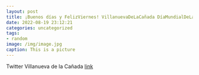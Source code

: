 ```yaml
---
layout: post
title: ¡Buenos días y FelizViernes! VillanuevaDeLaCañada DíaMundialDeLaFotografía 📷 httpst.cozN5lAEdT4L
date: 2022-08-19 23:12:21
categories: uncategorized
tags:
- random
image: /img/image.jpg
caption: This is a picture
---
```

Twitter Villanueva de la Cañada [link](https://twitter.com/AytoVDLCanada/status/1560532239489941504)
